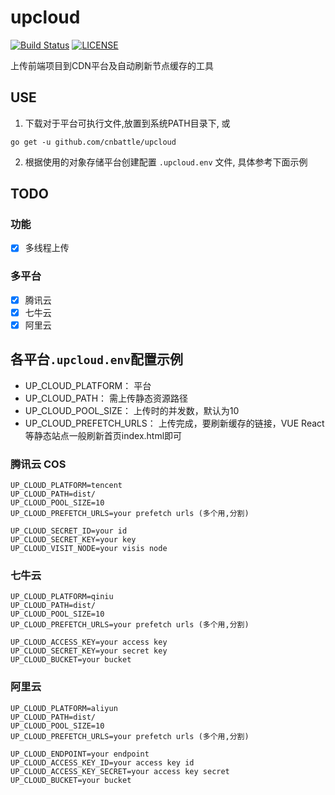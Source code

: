 # upcloud

[![Build Status](https://cloud.drone.io/api/badges/cnbattle/upcloud/status.svg)](https://cloud.drone.io/cnbattle/upcloud)
[![LICENSE](https://img.shields.io/badge/license-Anti%20996-blue.svg)](https://github.com/996icu/996.ICU/blob/master/LICENSE)


上传前端项目到CDN平台及自动刷新节点缓存的工具

## USE
1. 下载对于平台可执行文件,放置到系统PATH目录下, 或
```shell script
go get -u github.com/cnbattle/upcloud
```
2. 根据使用的对象存储平台创建配置 `.upcloud.env` 文件, 具体参考下面示例

## TODO

### 功能

- [x] 多线程上传

### 多平台
- [x] 腾讯云
- [x] 七牛云
- [x] 阿里云

## 各平台`.upcloud.env`配置示例

- UP_CLOUD_PLATFORM： 平台
- UP_CLOUD_PATH： 需上传静态资源路径
- UP_CLOUD_POOL_SIZE： 上传时的并发数，默认为10
- UP_CLOUD_PREFETCH_URLS： 上传完成，要刷新缓存的链接，VUE React等静态站点一般刷新首页index.html即可

### 腾讯云 COS
```.env
UP_CLOUD_PLATFORM=tencent
UP_CLOUD_PATH=dist/
UP_CLOUD_POOL_SIZE=10
UP_CLOUD_PREFETCH_URLS=your prefetch urls (多个用,分割)

UP_CLOUD_SECRET_ID=your id 
UP_CLOUD_SECRET_KEY=your key
UP_CLOUD_VISIT_NODE=your visis node
```

### 七牛云
```.env
UP_CLOUD_PLATFORM=qiniu
UP_CLOUD_PATH=dist/
UP_CLOUD_POOL_SIZE=10
UP_CLOUD_PREFETCH_URLS=your prefetch urls (多个用,分割)

UP_CLOUD_ACCESS_KEY=your access key
UP_CLOUD_SECRET_KEY=your secret key
UP_CLOUD_BUCKET=your bucket
```

### 阿里云
```.env
UP_CLOUD_PLATFORM=aliyun
UP_CLOUD_PATH=dist/
UP_CLOUD_POOL_SIZE=10
UP_CLOUD_PREFETCH_URLS=your prefetch urls (多个用,分割)

UP_CLOUD_ENDPOINT=your endpoint
UP_CLOUD_ACCESS_KEY_ID=your access key id
UP_CLOUD_ACCESS_KEY_SECRET=your access key secret
UP_CLOUD_BUCKET=your bucket
```
